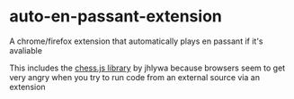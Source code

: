 # auto-en-passant-extension
A chrome/firefox extension that automatically plays en passant if it's avaliable

This includes the [chess.js library](https://github.com/jhlywa/chess.js/) by jhlywa because browsers seem to get very angry when you try to run code from an external source via an extension
